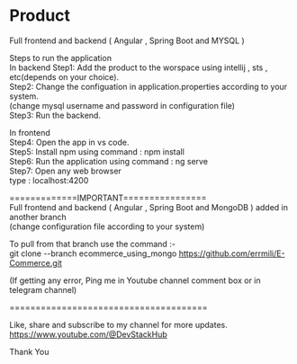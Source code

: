 # Product
Full frontend and backend ( Angular , Spring Boot and MYSQL )                                                                                                      
                                                                                                                                                                     
Steps to run the application                                                                                                                                   
In backend Step1: Add the product to the worspace using intellij , sts , etc(depends on your choice).                                                                     
Step2: Change the configuation in application.properties according to your system.                                                                                  
       (change mysql username and password in configuration file)                                                                                                    
Step3: Run the backend.                                                                                                                                        
                                                                                                                                                                   
In frontend                                                                                                                                                               
Step4: Open the app in vs code.                                                                                                                                   
Step5: Install npm using command : npm install                                                                                                                           
Step6: Run the application using command : ng serve                                                                                                                
Step7: Open any web browser                                                                                                                                      
       type : localhost:4200                                                                                                                                    
                                                                                                                                                                 
=============IMPORTANT================                                                                                                                           
Full frontend and backend ( Angular , Spring Boot and MongoDB ) added in another branch                                                                         
(change configuration file according to your system)                                                                                                           
                                                                                                                                                                     
To pull from that branch use the command :-                                                                                                                               
git clone --branch ecommerce_using_mongo https://github.com/errmili/E-Commerce.git                                                                           
                                                                                                                                                                
(If getting any error, Ping me in Youtube channel comment box or in telegram channel)                                                                         
                                                                                                                                                              
======================================                                                                                                                       
                                                                                                                                                                      
                                                                                                                                                                        
Like, share and subscribe to my channel for more updates.                                                                                                                 
https://www.youtube.com/@DevStackHub                                                                                                                                         
                                                                                                                                                                         
Thank You                                                                                                                                                                 
                                                                                                                                               
